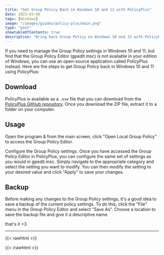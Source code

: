 ```yaml
---
title: "Get Group Policy Back in Windows 10 and 11 with PolicyPlus"
date: 2023-03-08
tags: [Windows]
image: "/images/guides/policy-plus/main.png"
type: "post"
showtableOfContents: true
description: "Bring back Group Policy on Windows 10 and 11 with PolicyPlus. Follow our guide for step-by-step instructions to enhance your system's customization options"
---
```


If you need to manage the Group Policy settings in Windows 10 and 11, but find that the Group Policy Editor (gpedit.msc) is not available in your edition of Windows, you can use an open-source application called PolicyPlus instead. Here are the steps to get Group Policy back in Windows 10 and 11 using PolicyPlus:

## Download 
PolicyPlus is available as a `.exe` file that you can download from the [PolicyPlus GitHub repository](https://github.com/Fleex255/PolicyPlus/releases). Once you download the ZIP file, extract it to a folder on your computer.

## Usage
Open the program & from the main screen, click "Open Local Group Policy" to access the Group Policy Editor.

Configure the Group Policy settings. Once you have accessed the Group Policy Editor in PolicyPlus, you can configure the same set of settings as you would in gpedit.msc. Simply navigate to the appropriate category and select the setting you want to modify. You can then modify the setting to your desired value and click "Apply" to save your changes.

## Backup
Before making any changes to the Group Policy settings, it's a good idea to save a backup of the current policy settings. To do this, click the "File" menu in the Group Policy Editor and select "Save As". Choose a location to save the backup file and give it a descriptive name.


that's it <3

----

{{< rawhtml >}} 
<script src="https://utteranc.es/client.js"
        repo="mansoorbarri/website"
        issue-term="title"
        theme="github-dark"
        crossorigin="anonymous"
        async>
</script>
{{< /rawhtml >}}